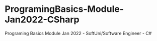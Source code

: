 # ProgramingBasics-Module-Jan2022-CSharp
Programing Basics Module Jan 2022 - SoftUni/Software Engineer - C#
